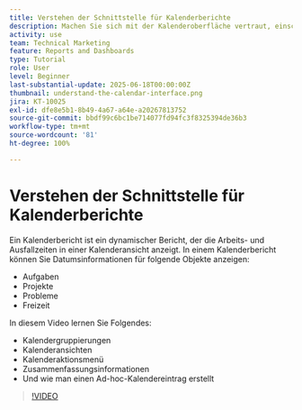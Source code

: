 ```yaml
---
title: Verstehen der Schnittstelle für Kalenderberichte
description: Machen Sie sich mit der Kalenderoberfläche vertraut, einschließlich Kalendergruppierungen, -ansichten und -aktionen.
activity: use
team: Technical Marketing
feature: Reports and Dashboards
type: Tutorial
role: User
level: Beginner
last-substantial-update: 2025-06-18T00:00:00Z
thumbnail: understand-the-calendar-interface.png
jira: KT-10025
exl-id: dfe8e5b1-8b49-4a67-a64e-a20267813752
source-git-commit: bbdf99c6bc1be714077fd94fc3f8325394de36b3
workflow-type: tm+mt
source-wordcount: '81'
ht-degree: 100%

---
```


# Verstehen der Schnittstelle für Kalenderberichte

Ein Kalenderbericht ist ein dynamischer Bericht, der die Arbeits- und Ausfallzeiten in einer Kalenderansicht anzeigt. In einem Kalenderbericht können Sie Datumsinformationen für folgende Objekte anzeigen:

* Aufgaben
* Projekte
* Probleme
* Freizeit

In diesem Video lernen Sie Folgendes:

* Kalendergruppierungen
* Kalenderansichten
* Kalenderaktionsmenü
* Zusammenfassungsinformationen
* Und wie man einen Ad-hoc-Kalendereintrag erstellt

>[!VIDEO](https://video.tv.adobe.com/v/3438772/?quality=12&learn=on&enablevpops=1&captions=ger)
